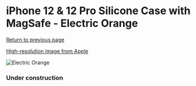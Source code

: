 # iPhone 12 & 12 Pro Silicone Case with MagSafe - Electric Orange

[Return to previous page](/iphone_12)

[High-resolution image from Apple](https://store.storeimages.cdn-apple.com/8756/as-images.apple.com/is/MKTR3?wid=4500&hei=4500&fmt=png)

<div style="width: 384px"><img src="/everyphone/MKTR3.png" alt="Electric Orange"></div>

### Under construction
